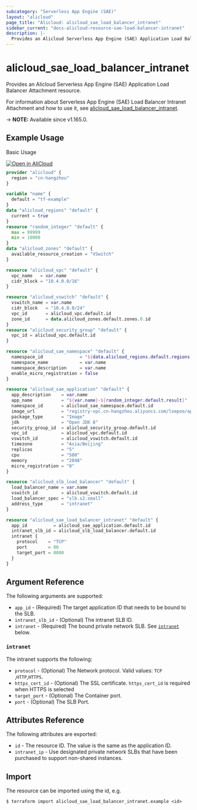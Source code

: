 ```yaml
---
subcategory: "Serverless App Engine (SAE)"
layout: "alicloud"
page_title: "Alicloud: alicloud_sae_load_balancer_intranet"
sidebar_current: "docs-alicloud-resource-sae-load-balancer-intranet"
description: |-
  Provides an Alicloud Serverless App Engine (SAE) Application Load Balancer Attachment resource.
---
```


# alicloud_sae_load_balancer_intranet

Provides an Alicloud Serverless App Engine (SAE) Application Load Balancer Attachment resource.

For information about Serverless App Engine (SAE) Load Balancer Intranet Attachment and how to use it, see [alicloud_sae_load_balancer_intranet](https://www.alibabacloud.com/help/en/sae/latest/bindslb).

-> **NOTE:** Available since v1.165.0.

## Example Usage

Basic Usage

<div style="display: block;margin-bottom: 40px;"><div class="oics-button" style="float: right;position: absolute;margin-bottom: 10px;">
  <a href="https://api.aliyun.com/api-tools/terraform?resource=alicloud_sae_load_balancer_intranet&exampleId=cb2a52c3-aa3d-b85d-2ee5-9f05b01b8812995e2ce8&activeTab=example&spm=docs.r.sae_load_balancer_intranet.0.cb2a52c3aa&intl_lang=EN_US" target="_blank">
    <img alt="Open in AliCloud" src="https://img.alicdn.com/imgextra/i1/O1CN01hjjqXv1uYUlY56FyX_!!6000000006049-55-tps-254-36.svg" style="max-height: 44px; max-width: 100%;">
  </a>
</div></div>

```terraform
provider "alicloud" {
  region = "cn-hangzhou"
}

variable "name" {
  default = "tf-example"
}
data "alicloud_regions" "default" {
  current = true
}
resource "random_integer" "default" {
  max = 99999
  min = 10000
}
data "alicloud_zones" "default" {
  available_resource_creation = "VSwitch"
}

resource "alicloud_vpc" "default" {
  vpc_name   = var.name
  cidr_block = "10.4.0.0/16"
}

resource "alicloud_vswitch" "default" {
  vswitch_name = var.name
  cidr_block   = "10.4.0.0/24"
  vpc_id       = alicloud_vpc.default.id
  zone_id      = data.alicloud_zones.default.zones.0.id
}
resource "alicloud_security_group" "default" {
  vpc_id = alicloud_vpc.default.id
}

resource "alicloud_sae_namespace" "default" {
  namespace_id              = "${data.alicloud_regions.default.regions.0.id}:example${random_integer.default.result}"
  namespace_name            = var.name
  namespace_description     = var.name
  enable_micro_registration = false
}

resource "alicloud_sae_application" "default" {
  app_description    = var.name
  app_name           = "${var.name}-${random_integer.default.result}"
  namespace_id       = alicloud_sae_namespace.default.id
  image_url          = "registry-vpc.cn-hangzhou.aliyuncs.com/lxepoo/apache-php5"
  package_type       = "Image"
  jdk                = "Open JDK 8"
  security_group_id  = alicloud_security_group.default.id
  vpc_id             = alicloud_vpc.default.id
  vswitch_id         = alicloud_vswitch.default.id
  timezone           = "Asia/Beijing"
  replicas           = "5"
  cpu                = "500"
  memory             = "2048"
  micro_registration = "0"
}

resource "alicloud_slb_load_balancer" "default" {
  load_balancer_name = var.name
  vswitch_id         = alicloud_vswitch.default.id
  load_balancer_spec = "slb.s2.small"
  address_type       = "intranet"
}

resource "alicloud_sae_load_balancer_intranet" "default" {
  app_id          = alicloud_sae_application.default.id
  intranet_slb_id = alicloud_slb_load_balancer.default.id
  intranet {
    protocol    = "TCP"
    port        = 80
    target_port = 8080
  }
}
```

## Argument Reference

The following arguments are supported:

* `app_id` - (Required) The target application ID that needs to be bound to the SLB.
* `intranet_slb_id` - (Optional) The intranet SLB ID.
* `intranet` - (Required) The bound private network SLB. See [`intranet`](#intranet) below.

### `intranet`

The intranet supports the following:

* `protocol` - (Optional) The Network protocol. Valid values: `TCP` ,`HTTP`,`HTTPS`.
* `https_cert_id` - (Optional) The SSL certificate. `https_cert_id` is required when HTTPS is selected
* `target_port` - (Optional) The Container port.
* `port` - (Optional) The SLB Port.


## Attributes Reference

The following attributes are exported:

* `id` - The resource ID. The value is the same as the application ID.
* `intranet_ip` - Use designated private network SLBs that have been purchased to support non-shared instances.

## Import

The resource can be imported using the id, e.g.

```shell
$ terraform import alicloud_sae_load_balancer_intranet.example <id>
```

